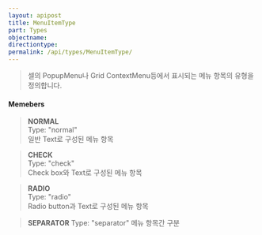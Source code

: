 ```yaml
---
layout: apipost
title: MenuItemType
part: Types
objectname: 
directiontype: 
permalink: /api/types/MenuItemType/
---
```



> 셀의 PopupMenu나 Grid ContextMenu등에서 표시되는 메뉴 항목의 유형을 정의합니다.

#### Memebers

> **NORMAL**   
> Type: "normal"    
> 일반 Text로 구성된 메뉴 항목    

> **CHECK**    
> Type: "check"     
> Check box와 Text로 구성된 메뉴 항목 

> **RADIO**    
> Type: "radio"     
> Radio button과 Text로 구성된 메뉴 항목 

> **SEPARATOR**
> Type: "separator" 
> 메뉴 항목간 구분                
